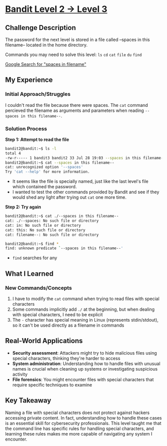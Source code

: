 # [Bandit Level 2 → Level 3](https://overthewire.org/wargames/bandit/bandit3.html)

## Challenge Description
The password for the next level is stored in a file called –spaces in this filename– located in the home directory.

Commands you may need to solve this level:
`ls` `cd` `cat` `file` `du` `find`

[Google Search for "spaces in filename"](https://www.google.com/search?q=spaces+in+filename)

## My Experience

### Initial Approach/Struggles
I couldn't read the file because there were spaces. The `cat` command percieved the filename as arguments and parameters when reading `--spaces in this filename--`.

### Solution Process

**Step 1: Attempt to read the file**

```bash
bandit2@bandit:~$ ls -l
total 4
-rw-r----- 1 bandit3 bandit2 33 Jul 28 19:03 --spaces in this filename--
bandit2@bandit:~$ cat --spaces in this filename--
cat: unrecognized option '--spaces'
Try 'cat --help' for more information.
```

- It seems like the file is specially named, just like the last level's file which contained the password.
- I wanted to test the other commands provided by Bandit and see if they would shed any light after trying out `cat` one more time.

**Step 2: Try again**
```bash
bandit2@bandit:~$ cat ./--spaces in this filename--
cat: ./--spaces: No such file or directory
cat: in: No such file or directory
cat: this: No such file or directory
cat: filename--: No such file or directory
```
```bash
bandit2@bandit:~$ find *
find: unknown predicate `--spaces in this filename--'
```

- `find` searches for any 

## What I Learned

### New Commands/Concepts
1. I have to modify the `cat` command when trying to read files with special characters
2. Some commands implicitly add `./` at the beginning, but when dealing with special characters, I need to be explicit
3. The `-` character has special meaning in Linux (represents stdin/stdout), so it can't be used directly as a filename in commands

## Real-World Applications
- **Security assessment**: Attackers might try to hide malicious files using special characters, thinking they're harder to access
- **System administration**: Understanding how to handle files with unusual names is crucial when cleaning up systems or investigating suspicious activity
- **File forensics**: You might encounter files with special characters that require specific techniques to examine

## Key Takeaway
Naming a file with special characters does not protect against hackers accessing private content. In fact, understanding how to handle these cases is an essential skill for cybersecurity professionals. This level taught me that the command line has specific rules for handling special characters, and learning these rules makes me more capable of navigating any system I encounter.
